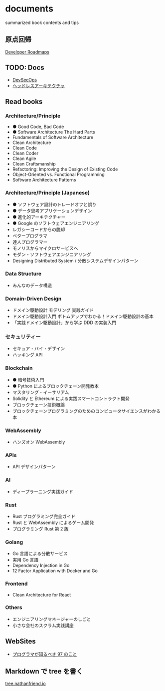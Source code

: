 # documents

summarized book contents and tips

## 原点回帰

[Developer Roadmaps](https://roadmap.sh/)

## TODO: Docs

- [DevSecOps](./security/dev-sec-ops.md)
- [ヘッドレスアーキテクチャ](./infra/headless.md)

## Read books

### Architecture/Principle

- ● Good Code, Bad Code
- ● Software Architecture The Hard Parts
- Fundamentals of Software Architecture
- Clean Architecture
- Clean Code
- Clean Coder
- Clean Agile
- Clean Craftsmanship
- Refactoring: Improving the Design of Existing Code
- Object-Oriented vs. Functional Programming
- Software Architecture Patterns

### Architecture/Principle (Japanese)

- ● ソフトウェア設計のトレードオフと誤り
- ● データ思考アプリケーションデザイン
- ● 進化的アーキテクチャー
- ● Google のソフトウェアエンジニアリング
- レガシーコードからの脱却
- ベタープログラマ
- 達人プログラマー
- モノリスからマイクロサービスへ
- モダン・ソフトウェアエンジニアリング
- Designing Distributed System / 分散システムデザインパターン

### Data Structure

- みんなのデータ構造

### Domain-Driven Design

- ドメイン駆動設計 モデリング 実践ガイド
- ドメイン駆動設計入門 ボトムアップでわかる！ドメイン駆動設計の基本
- 「実践ドメイン駆動設計」から学ぶ DDD の実装入門

### セキュリティー

- セキュア・バイ・デザイン
- ハッキング API

### Blockchain

- ● 暗号技術入門
- ● Python によるブロックチェーン開発教本
- マスタリング・イーサリアム
- Solidity と Ethereum による実践スマートコントラクト開発
- ブロックチェーン技術概論
- ブロックチェーンプログラミングのためのコンピュータサイエンスがわかる本

### WebAssembly

- ハンズオン WebAssembly

### APIs

- API デザインパターン

### AI

- ディープラーニング実践ガイド

### Rust

- Rust プログラミング完全ガイド
- Rust と WebAssembly によるゲーム開発
- プログラミング Rust 第 2 版

### Golang

- Go 言語による分散サービス
- 実用 Go 言語
- Dependency Injection in Go
- 12 Factor Application with Docker and Go

### Frontend

- Clean Architecture for React

### Others

- エンジニアリングマネージャーのしごと
- 小さな会社のスクラム実践講座

## WebSites

- [プログラマが知るべき 97 のこと](https://xn--97-273ae6a4irb6e2hsoiozc2g4b8082p.com/)

## Markdown で tree を書く

[tree.nathanfriend.io](https://tree.nathanfriend.io/)
